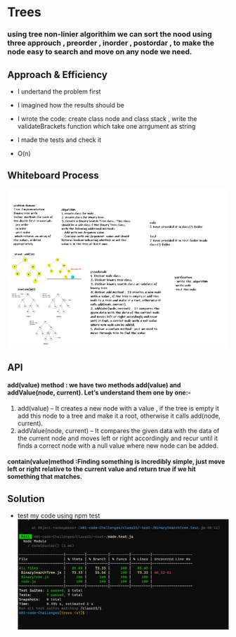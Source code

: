 # Trees
<!-- Short summary or background information -->
### using tree non-linier algorithim we can sort the nood using three approuch , preorder , inorder , postordar , to make the node easy to search and move on any node we need.


## Approach & Efficiency
<!-- What approach did you take? Why? What is the Big O space/time for this approach? -->
+ I undertand the problem first
+ I imagined how the results should be
+ I wrote the code: create class node and class stack , write the validateBrackets function which take one arrgument as string
+ I made the tests and check it 

+ O(n)
## Whiteboard Process
<!-- Embedded whiteboard image -->
![](code15.PNG)

## API
<!-- Description of each method publicly available in each of your trees -->
#### add(value) method :  we have two methods add(value) and addValue(node, current). Let’s understand them one by one:- 

1. add(value) – It creates a new node with a value , if the tree is empty it add this node to a tree and make it a root, otherwise it calls add(node, current).
2. addValue(node, current) – It compares the given data with the data of the current node and moves left or right accordingly and recur until it finds a correct node with a null value where new node can be added.
#### contain(value)method :Finding something is incredibly simple, just move left or right relative to the current value and return true if we hit something that matches.

## Solution
<!-- Show how to run your code, and examples of it in action -->
+ test my code using npm test
![](code-challange-15-testresult.png)